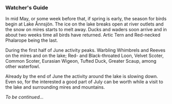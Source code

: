 ### Watcher's Guide

In mid May, or some week before that, if spring is early, the season for birds begin at Lake Ånnsjön. The ice on the lake breaks open at river outlets and the snow on mires starts to melt away. Ducks and waders soon arrive and in about two weeks time all birds have returned. Artic Tern and Red-necked Phalarope being the last.

During the first half of June activity peaks. Warbling Whimbrels and Reeves on the mires and on the lake; Red- and Black-throated Loon, Velvet Scoter, Common Scoter, Eurasian Wigeon, Tufted Duck, Greater Scaup, among other waterfowl.

Already by the end of June the activity around the lake is slowing down. Even so, for the interested a good part of July can be worth while a visit to the lake and surrounding mires and mountains.

*To be continued…*